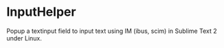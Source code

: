 InputHelper
===========

Popup a textinput field to input text using IM (ibus, scim) in Sublime Text 2 under Linux.